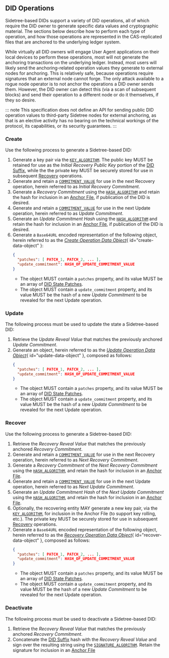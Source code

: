 


## DID Operations

Sidetree-based DIDs support a variety of DID operations, all of which require the DID owner to generate specific data values and cryptographic material. The sections below describe how to perform each type of operation, and how those operations are represented in the CAS-replicated files that are anchored to the underlying ledger system.

While virtually all DID owners will engage User Agent applications on their local devices to perform these operations, most will not generate the anchoring transactions on the underlying ledger. Instead, most users will likely send the anchoring-related operation values they generate to external nodes for anchoring. This is relatively safe, because operations require signatures that an external node cannot forge. The only attack available to a rogue node operator is to not anchor the operations a DID owner sends them. However, the DID owner can detect this (via a scan of subsequent blocks) and send their operation to a different node or do it themselves, if they so desire.

::: note
  This specification does not define an API for sending public DID operation values to third-party Sidetree nodes for external anchoring, as that is an elective activity has no bearing on the technical workings of the protocol, its capabilities, or its security guarantees.
:::

### Create

Use the following process to generate a Sidetree-based DID:

1. Generate a key pair via the [`KEY_ALGORITHM`](#key-algorithm). The public key MUST be retained for use as the _Initial Recovery Public Key_ portion of the [DID Suffix](#did-suffix), while the the private key MUST be securely stored for use in subsequent [Recovery](#recovery) operations.
2. Generate and retain a [`COMMITMENT_VALUE`](#commitment-value) for use in the next Recovery operation, herein referred to as _Initial Recovery Commitment_.
3. Generate a _Recovery Commitment_ using the [`HASH_ALGORITHM`](#hash-algorithm) and retain the hash for inclusion in an [Anchor File](#anchor-file), if publication of the DID is desired.
4. Generate and retain a [`COMMITMENT_VALUE`](#commitment-value) for use in the next Update operation, herein referred to as _Update Commitment_.
5. Generate an _Update Commitment Hash_ using the [`HASH_ALGORITHM`](#hash-algorithm) and retain the hash for inclusion in an [Anchor File](#anchor-file), if publication of the DID is desired.
6. Generate a `Base64URL` encoded representation of the following object, herein referred to as the [_Create Operation Data Object_](#create-data-object){ id="create-data-object" }:
    ```json
    {
      "patches": [ PATCH_1, PATCH_2, ... ],
      "update_commitment": HASH_OF_UPDATE_COMMITMENT_VALUE
    }
    ```
    - The object MUST contain a `patches` property, and its value MUST be an array of [DID State Patches](#did-state-patches).
    - The object MUST contain a `update_commitment` property, and its value MUST be the hash of a new _Update Commitment_ to be revealed for the next Update operation.

### Update

The following process must be used to update the state a Sidetree-based DID:

1. Retrieve the _Update Reveal Value_ that matches the previously anchored _Update Commitment_.
2. Generate an object, herein referred to as the [_Update Operation Data Object_](#update-data-object){ id="update-data-object" }, composed as follows:
    ```json
    {
      "patches": [ PATCH_1, PATCH_2, ... ],
      "update_commitment": HASH_OF_UPDATE_COMMITMENT_VALUE
    }
    ```
    - The object MUST contain a `patches` property, and its value MUST be an array of [DID State Patches](#did-state-patches).
    - The object MUST contain a `update_commitment` property, and its value MUST be the hash of a new _Update Commitment_ to be revealed for the next Update operation.
    
### Recover

Use the following process to generate a Sidetree-based DID:

1. Retrieve the _Recovery Reveal Value_ that matches the previously anchored _Recovery Commitment_.
2. Generate and retain a [`COMMITMENT_VALUE`](#commitment-value) for use in the next Recovery operation, herein referred to as _Next Recovery Commitment_.
3. Generate a _Recovery Commitment_ of the _Next Recovery Commitment_ using the [`HASH_ALGORITHM`](#hash-algorithm), and retain the hash for inclusion in an [Anchor File](#anchor-file).
4. Generate and retain a [`COMMITMENT_VALUE`](#commitment-value) for use in the next Update operation, herein referred to as _Next Update Commitment_.
4. Generate an _Update Commitment Hash_ of the _Next Update Commitment_ using the [`HASH_ALGORITHM`](#hash-algorithm), and retain the hash for inclusion in an [Anchor File](#anchor-file).
6. Optionally, the recovering entity MAY generate a new key pair, via the [`KEY_ALGORITHM`](#key-algorithm), for inclusion in the Anchor File (to support key rolling, etc.). The private key MUST be securely stored for use in subsequent [Recovery](#recover) operations.
7. Generate a `Base64URL` encoded representation of the following object, herein referred to as the [_Recovery Operation Data Object_](#recover-data-object){ id="recover-data-object" }, composed as follows:
    ```json
    {
      "patches": [ PATCH_1, PATCH_2, ... ],
      "update_commitment": HASH_OF_UPDATE_COMMITMENT_VALUE
    }
    ```
    - The object MUST contain a `patches` property, and its value MUST be an array of [DID State Patches](#did-state-patches).
    - The object MUST contain a `update_commitment` property, and its value MUST be the hash of a new _Update Commitment_ to be revealed for the next Update operation.
    
### Deactivate

The following process must be used to deactivate a Sidetree-based DID:

1. Retrieve the _Recovery Reveal Value_ that matches the previously anchored _Recovery Commitment_.
2. Concatenate the [DID Suffix](#did-suffix) hash with the _Recovery Reveal Value_ and sign over the resulting string using the [`SIGNATURE_ALGORITHM`](#sig-algorithm). Retain the signature for inclusion in an [Anchor File](#anchor-file)
